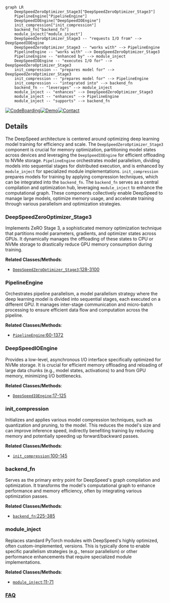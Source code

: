 ```mermaid
graph LR
    DeepSpeedZeroOptimizer_Stage3["DeepSpeedZeroOptimizer_Stage3"]
    PipelineEngine["PipelineEngine"]
    DeepSpeedIOEngine["DeepSpeedIOEngine"]
    init_compression["init_compression"]
    backend_fn["backend_fn"]
    module_inject["module_inject"]
    DeepSpeedZeroOptimizer_Stage3 -- "requests I/O from" --> DeepSpeedIOEngine
    DeepSpeedZeroOptimizer_Stage3 -- "works with" --> PipelineEngine
    PipelineEngine -- "works with" --> DeepSpeedZeroOptimizer_Stage3
    PipelineEngine -- "enhanced by" --> module_inject
    DeepSpeedIOEngine -- "executes I/O for" --> DeepSpeedZeroOptimizer_Stage3
    init_compression -- "prepares model for" --> DeepSpeedZeroOptimizer_Stage3
    init_compression -- "prepares model for" --> PipelineEngine
    init_compression -- "integrated into" --> backend_fn
    backend_fn -- "leverages" --> module_inject
    module_inject -- "enhances" --> DeepSpeedZeroOptimizer_Stage3
    module_inject -- "enhances" --> PipelineEngine
    module_inject -- "supports" --> backend_fn
```

[![CodeBoarding](https://img.shields.io/badge/Generated%20by-CodeBoarding-9cf?style=flat-square)](https://github.com/CodeBoarding/GeneratedOnBoardings)[![Demo](https://img.shields.io/badge/Try%20our-Demo-blue?style=flat-square)](https://www.codeboarding.org/demo)[![Contact](https://img.shields.io/badge/Contact%20us%20-%20contact@codeboarding.org-lightgrey?style=flat-square)](mailto:contact@codeboarding.org)

## Details

The DeepSpeed architecture is centered around optimizing deep learning model training for efficiency and scale. The `DeepSpeedZeroOptimizer_Stage3` component is crucial for memory optimization, partitioning model states across devices and leveraging the `DeepSpeedIOEngine` for efficient offloading to NVMe storage. `PipelineEngine` orchestrates model parallelism, dividing models into sequential stages for distributed execution, and is enhanced by `module_inject` for specialized module implementations. `init_compression` prepares models for training by applying compression techniques, which can be integrated into the `backend_fn`. The `backend_fn` serves as a central compilation and optimization hub, leveraging `module_inject` to enhance the computational graph. These components collectively enable DeepSpeed to manage large models, optimize memory usage, and accelerate training through various parallelism and optimization strategies.

### DeepSpeedZeroOptimizer_Stage3
Implements ZeRO Stage 3, a sophisticated memory optimization technique that partitions model parameters, gradients, and optimizer states across GPUs. It dynamically manages the offloading of these states to CPU or NVMe storage to drastically reduce GPU memory consumption during training.


**Related Classes/Methods**:

- <a href="https://github.com/deepspeedai/DeepSpeed/blob/master/deepspeed/runtime/zero/stage3.py#L128-L3100" target="_blank" rel="noopener noreferrer">`DeepSpeedZeroOptimizer_Stage3`:128-3100</a>


### PipelineEngine
Orchestrates pipeline parallelism, a model parallelism strategy where the deep learning model is divided into sequential stages, each executed on a different GPU. It manages inter-stage communication and micro-batch processing to ensure efficient data flow and computation across the pipeline.


**Related Classes/Methods**:

- <a href="https://github.com/deepspeedai/DeepSpeed/blob/master/deepspeed/runtime/pipe/engine.py#L60-L1372" target="_blank" rel="noopener noreferrer">`PipelineEngine`:60-1372</a>


### DeepSpeedIOEngine
Provides a low-level, asynchronous I/O interface specifically optimized for NVMe storage. It is crucial for efficient memory offloading and reloading of large data chunks (e.g., model states, activations) to and from GPU memory, minimizing I/O bottlenecks.


**Related Classes/Methods**:

- <a href="https://github.com/deepspeedai/DeepSpeed/blob/master/deepspeed/nvme/io_engine.py#L17-L125" target="_blank" rel="noopener noreferrer">`DeepSpeedIOEngine`:17-125</a>


### init_compression
Initializes and applies various model compression techniques, such as quantization and pruning, to the model. This reduces the model's size and can improve inference speed, indirectly benefiting training by reducing memory and potentially speeding up forward/backward passes.


**Related Classes/Methods**:

- <a href="https://github.com/deepspeedai/DeepSpeed/blob/master/deepspeed/compression/compress.py#L100-L145" target="_blank" rel="noopener noreferrer">`init_compression`:100-145</a>


### backend_fn
Serves as the primary entry point for DeepSpeed's graph compilation and optimization. It transforms the model's computational graph to enhance performance and memory efficiency, often by integrating various optimization passes.


**Related Classes/Methods**:

- <a href="https://github.com/deepspeedai/DeepSpeed/blob/master/deepspeed/compile/backend.py#L225-L385" target="_blank" rel="noopener noreferrer">`backend_fn`:225-385</a>


### module_inject
Replaces standard PyTorch modules with DeepSpeed's highly optimized, often custom-implemented, versions. This is typically done to enable specific parallelism strategies (e.g., tensor parallelism) or other performance enhancements that require specialized module implementations.


**Related Classes/Methods**:

- <a href="https://github.com/deepspeedai/DeepSpeed/blob/master/deepspeed/module_inject/inject.py#L11-L71" target="_blank" rel="noopener noreferrer">`module_inject`:11-71</a>




### [FAQ](https://github.com/CodeBoarding/GeneratedOnBoardings/tree/main?tab=readme-ov-file#faq)
